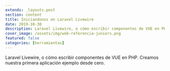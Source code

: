 ```yaml
---
extends: _layouts.post
section: content
title: Iniciandonos en Laravel Livewire
date: 2019-10-30
description: Laravel Livewire, o cómo escribir componentes de VUE en PHP. 
cover_image: /assets/img/web-referencia-juniors.png
featured: false
categories: [herramientas]
---
```


Laravel Livewire, o cómo escribir componentes de VUE en PHP. Creamos nuestra primera aplicación ejemplo desde cero. 
